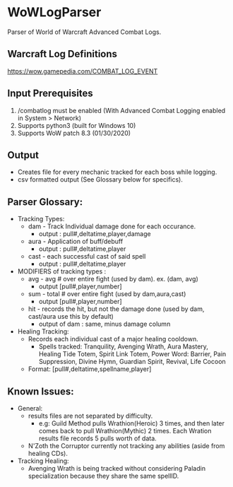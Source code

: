 # WoWLogParser
Parser of World of Warcraft Advanced Combat Logs.

## Warcraft Log Definitions 

https://wow.gamepedia.com/COMBAT_LOG_EVENT

## Input Prerequisites
1. /combatlog must be enabled (With Advanced Combat Logging enabled in System > Network)
2. Supports python3 (built for Windows 10)
3. Supports WoW patch 8.3 (01/30/2020)

## Output
- Creates file for every mechanic tracked for each boss while logging.
- csv formatted output (See Glossary below for specifics).

## Parser Glossary:
- Tracking Types:
  - dam - Track Individual damage done for each occurance.
    - output : pull#,deltatime,player,damage
  -	aura - Application of buff/debuff
    - output : pull#,deltatime,player
  - cast - each successful cast of said spell
    - output : pull#,deltatime,player
-	MODIFIERS of tracking types :
	-	avg - avg # over entire fight (used by dam). ex. (dam, avg) 
		- output [pull#,player,number]
	-	sum - total # over entire fight (used by dam,aura,cast)
		- output [pull#,player,number]
	-	hit - records the hit, but not the damage done (used by dam, cast/aura use this by default)
		- output of dam : same, minus damage column
- Healing Tracking:
  - Records each individual cast of a major healing cooldown.
    - Spells tracked: Tranquility, Avenging Wrath, Aura Mastery, Healing Tide Totem, Spirit Link Totem, Power Word: Barrier, Pain Suppression, Divine Hymn, Guardian Spirit, Revival, Life Cocoon
  - Format: [pull#,deltatime,spellname,player]
## Known Issues:
- General:
  - results files are not separated by difficulty.
    - e.g: Guild Method pulls Wrathion(Heroic) 3 times, and then later comes back to pull Wrathion(Mythic) 2 times. Each Wration results file records 5 pulls worth of data.
  - N'Zoth the Corruptor currently not tracking any abilities (aside from healing CDs).   
- Tracking Healing: 
  - Avenging Wrath is being tracked without considering Paladin specialization because they share the same spellID.
  
